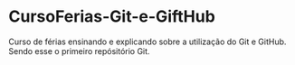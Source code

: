 # CursoFerias-Git-e-GiftHub
Curso de férias ensinando e explicando sobre a utilização do Git e GitHub. Sendo esse o primeiro repósitório Git.
